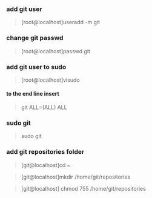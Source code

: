 ### add git user

>[root@localhost]useradd -m git

### change git passwd

>[root@localhost]passwd git

### add git user to sudo 

>[root@localhost]visudo

#### to the end line insert
>git    ALL=(ALL)       ALL

### sudo git

>sudo git

### add git repositories folder

>[git@localhost]cd ~

>[git@localhost]mkdir /home/git/repositories

>[git@localhost] chmod 755 /home/git/repositories




